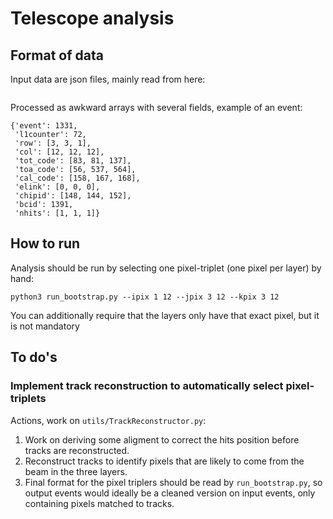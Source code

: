 # Telescope analysis

## Format of data

Input data are json files, mainly read from here:
```
```

Processed as awkward arrays with several fields, example of an event:

```
{'event': 1331,
 'l1counter': 72,
 'row': [3, 3, 1],
 'col': [12, 12, 12],
 'tot_code': [83, 81, 137],
 'toa_code': [56, 537, 564],
 'cal_code': [158, 167, 168],
 'elink': [0, 0, 0],
 'chipid': [148, 144, 152],
 'bcid': 1391,
 'nhits': [1, 1, 1]}
```

## How to run

Analysis should be run by selecting one pixel-triplet (one pixel per layer) by hand:
```
python3 run_bootstrap.py --ipix 1 12 --jpix 3 12 --kpix 3 12
```
You can additionally require that the layers only have that exact pixel, but it is not mandatory

## To do's

### Implement track reconstruction to automatically select pixel-triplets

Actions, work on ```utils/TrackReconstructor.py```:

1. Work on deriving some aligment to correct the hits position before tracks are reconstructed.
2. Reconstruct tracks to identify pixels that are likely to come from the beam in the three layers.
3. Final format for the pixel triplers should be read by ```run_bootstrap.py```, so output events would ideally be a cleaned version on input events, only containing pixels matched to tracks.
